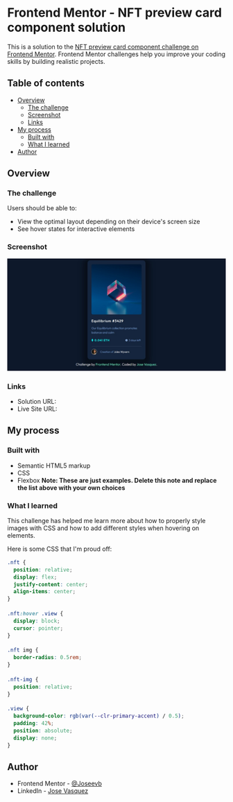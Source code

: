 # Frontend Mentor - NFT preview card component solution

This is a solution to the [NFT preview card component challenge on Frontend Mentor](https://www.frontendmentor.io/challenges/nft-preview-card-component-SbdUL_w0U). Frontend Mentor challenges help you improve your coding skills by building realistic projects.

## Table of contents

- [Overview](#overview)
  - [The challenge](#the-challenge)
  - [Screenshot](#screenshot)
  - [Links](#links)
- [My process](#my-process)
  - [Built with](#built-with)
  - [What I learned](#what-i-learned)
- [Author](#author)

## Overview

### The challenge

Users should be able to:

- View the optimal layout depending on their device's screen size
- See hover states for interactive elements

### Screenshot

![](/screenshot.jpeg)

### Links

- Solution URL:
- Live Site URL:

## My process

### Built with

- Semantic HTML5 markup
- CSS
- Flexbox
  **Note: These are just examples. Delete this note and replace the list above with your own choices**

### What I learned

This challenge has helped me learn more about how to properly style images with CSS and how to add different styles when hovering on elements.

Here is some CSS that I'm proud off:

```css
.nft {
  position: relative;
  display: flex;
  justify-content: center;
  align-items: center;
}

.nft:hover .view {
  display: block;
  cursor: pointer;
}

.nft img {
  border-radius: 0.5rem;
}

.nft-img {
  position: relative;
}

.view {
  background-color: rgb(var(--clr-primary-accent) / 0.5);
  padding: 42%;
  position: absolute;
  display: none;
}
```

## Author

- Frontend Mentor - [@Joseevb](https://www.frontendmentor.io/profile/Joseevb)
- LinkedIn - [Jose Vasquez](https://www.linkedin.com/in/jose-vasquez-874a05153/)
